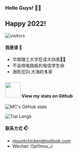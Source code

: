 ### Hello Guys! 👋😀
## Happy 2022!
![visitors](https://visitor-badge.glitch.me/badge?page_id=Mountchicken.Mountchicken)

#### 我是谁 🔭
- 华南理工大学在读大四臭👶👶
- 不会焊电路板的电信学生😄
- 溺死在DL大海的🏄‍家
#### <img src="https://media.giphy.com/media/VgCDAzcKvsR6OM0uWg/giphy.gif" width="50"> View my stats on Github 
![MC's GitHub stats](https://github-readme-stats.vercel.app/api?username=Mountchicken&show_icons=true&theme=dracula&count_private=true)

![Top Langs](https://github-readme-stats.vercel.app/api/top-langs/?username=Mountchicken&layout=compact)
#### 联系方式 📫
- mountchicken@outlook.com
- Wechat: Opt1mus_J

